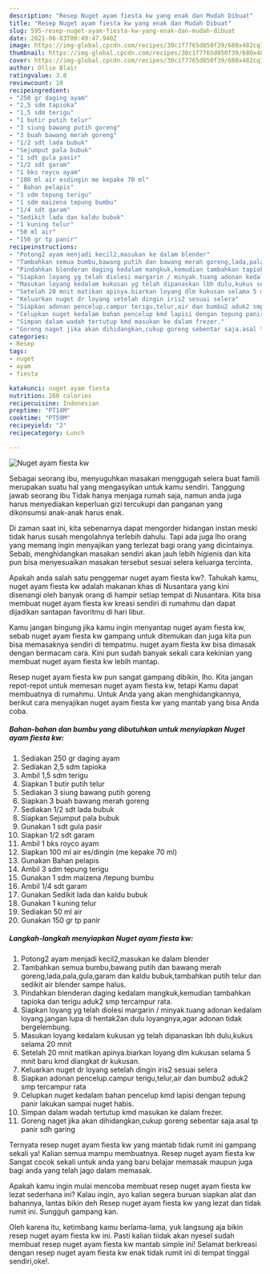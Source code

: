 ```yaml
---
description: "Resep Nuget ayam fiesta kw yang enak dan Mudah Dibuat"
title: "Resep Nuget ayam fiesta kw yang enak dan Mudah Dibuat"
slug: 595-resep-nuget-ayam-fiesta-kw-yang-enak-dan-mudah-dibuat
date: 2021-06-03T00:49:47.940Z
image: https://img-global.cpcdn.com/recipes/30c1f7765d850f39/680x482cq70/nuget-ayam-fiesta-kw-foto-resep-utama.jpg
thumbnail: https://img-global.cpcdn.com/recipes/30c1f7765d850f39/680x482cq70/nuget-ayam-fiesta-kw-foto-resep-utama.jpg
cover: https://img-global.cpcdn.com/recipes/30c1f7765d850f39/680x482cq70/nuget-ayam-fiesta-kw-foto-resep-utama.jpg
author: Ollie Blair
ratingvalue: 3.8
reviewcount: 10
recipeingredient:
- "250 gr daging ayam"
- "2,5 sdm tapioka"
- "1,5 sdm terigu"
- "1 butir putih telur"
- "3 siung bawang putih goreng"
- "3 buah bawang merah goreng"
- "1/2 sdt lada bubuk"
- "Sejumput pala bubuk"
- "1 sdt gula pasir"
- "1/2 sdt garam"
- "1 bks royco ayam"
- "100 ml air esdingin me kepake 70 ml"
- " Bahan pelapis"
- "3 sdm tepung terigu"
- "1 sdm maizena tepung bumbu"
- "1/4 sdt garam"
- "Sedikit lada dan kaldu bubuk"
- "1 kuning telur"
- "50 ml air"
- "150 gr tp panir"
recipeinstructions:
- "Potong2 ayam menjadi kecil2,masukan ke dalam blender"
- "Tambahkan semua bumbu,bawang putih dan bawang merah goreng,lada,pala,gula,garam dan kaldu bubuk,tambahkan putih telur dan sedikit air blender sampe halus."
- "Pindahkan blenderan daging kedalam mangkuk,kemudian tambahkan tapioka dan terigu aduk2 smp tercampur rata."
- "Siapkan loyang yg telah diolesi margarin / minyak.tuang adonan kedalam loyang.jangan lupa di hentak2an dulu loyangnya,agar adonan tidak bergelembung."
- "Masukan loyang kedalam kukusan yg telah dipanaskan lbh dulu,kukus selama 20 mnit"
- "Setelah 20 mnit matikan apinya.biarkan loyang dlm kukusan selama 5 mnit baru kmd diangkat dr kukusan."
- "Keluarkan nuget dr loyang setelah dingin iris2 sesuai selera"
- "Siapkan adonan pencelup.campur terigu,telur,air dan bumbu2 aduk2 smp tercampur rata"
- "Celupkan nuget kedalam bahan pencelup kmd lapisi dengan tepung panir lakukan sampai nuget habis."
- "Simpan dalam wadah tertutup kmd masukan ke dalam frezer."
- "Goreng naget jika akan dihidangkan,cukup goreng sebentar saja.asal tp panir sdh garing"
categories:
- Resep
tags:
- nuget
- ayam
- fiesta

katakunci: nuget ayam fiesta 
nutrition: 260 calories
recipecuisine: Indonesian
preptime: "PT14M"
cooktime: "PT59M"
recipeyield: "2"
recipecategory: Lunch

---
```



![Nuget ayam fiesta kw](https://img-global.cpcdn.com/recipes/30c1f7765d850f39/680x482cq70/nuget-ayam-fiesta-kw-foto-resep-utama.jpg)

Sebagai seorang ibu, menyuguhkan masakan menggugah selera buat famili merupakan suatu hal yang mengasyikan untuk kamu sendiri. Tanggung jawab seorang ibu Tidak hanya menjaga rumah saja, namun anda juga harus menyediakan keperluan gizi tercukupi dan panganan yang dikonsumsi anak-anak harus enak.

Di zaman  saat ini, kita sebenarnya dapat mengorder hidangan instan meski tidak harus susah mengolahnya terlebih dahulu. Tapi ada juga lho orang yang memang ingin menyajikan yang terlezat bagi orang yang dicintainya. Sebab, menghidangkan masakan sendiri akan jauh lebih higienis dan kita pun bisa menyesuaikan masakan tersebut sesuai selera keluarga tercinta. 



Apakah anda salah satu penggemar nuget ayam fiesta kw?. Tahukah kamu, nuget ayam fiesta kw adalah makanan khas di Nusantara yang kini disenangi oleh banyak orang di hampir setiap tempat di Nusantara. Kita bisa membuat nuget ayam fiesta kw kreasi sendiri di rumahmu dan dapat dijadikan santapan favoritmu di hari libur.

Kamu jangan bingung jika kamu ingin menyantap nuget ayam fiesta kw, sebab nuget ayam fiesta kw gampang untuk ditemukan dan juga kita pun bisa memasaknya sendiri di tempatmu. nuget ayam fiesta kw bisa dimasak dengan bermacam cara. Kini pun sudah banyak sekali cara kekinian yang membuat nuget ayam fiesta kw lebih mantap.

Resep nuget ayam fiesta kw pun sangat gampang dibikin, lho. Kita jangan repot-repot untuk memesan nuget ayam fiesta kw, tetapi Kamu dapat membuatnya di rumahmu. Untuk Anda yang akan menghidangkannya, berikut cara menyajikan nuget ayam fiesta kw yang mantab yang bisa Anda coba.

<!--inarticleads1-->

##### Bahan-bahan dan bumbu yang dibutuhkan untuk menyiapkan Nuget ayam fiesta kw:

1. Sediakan 250 gr daging ayam
1. Sediakan 2,5 sdm tapioka
1. Ambil 1,5 sdm terigu
1. Siapkan 1 butir putih telur
1. Sediakan 3 siung bawang putih goreng
1. Siapkan 3 buah bawang merah goreng
1. Sediakan 1/2 sdt lada bubuk
1. Siapkan Sejumput pala bubuk
1. Gunakan 1 sdt gula pasir
1. Siapkan 1/2 sdt garam
1. Ambil 1 bks royco ayam
1. Siapkan 100 ml air es/dingin (me kepake 70 ml)
1. Gunakan  Bahan pelapis
1. Ambil 3 sdm tepung terigu
1. Gunakan 1 sdm maizena /tepung bumbu
1. Ambil 1/4 sdt garam
1. Gunakan Sedikit lada dan kaldu bubuk
1. Gunakan 1 kuning telur
1. Sediakan 50 ml air
1. Gunakan 150 gr tp panir




<!--inarticleads2-->

##### Langkah-langkah menyiapkan Nuget ayam fiesta kw:

1. Potong2 ayam menjadi kecil2,masukan ke dalam blender
1. Tambahkan semua bumbu,bawang putih dan bawang merah goreng,lada,pala,gula,garam dan kaldu bubuk,tambahkan putih telur dan sedikit air blender sampe halus.
1. Pindahkan blenderan daging kedalam mangkuk,kemudian tambahkan tapioka dan terigu aduk2 smp tercampur rata.
1. Siapkan loyang yg telah diolesi margarin / minyak.tuang adonan kedalam loyang.jangan lupa di hentak2an dulu loyangnya,agar adonan tidak bergelembung.
1. Masukan loyang kedalam kukusan yg telah dipanaskan lbh dulu,kukus selama 20 mnit
1. Setelah 20 mnit matikan apinya.biarkan loyang dlm kukusan selama 5 mnit baru kmd diangkat dr kukusan.
1. Keluarkan nuget dr loyang setelah dingin iris2 sesuai selera
1. Siapkan adonan pencelup.campur terigu,telur,air dan bumbu2 aduk2 smp tercampur rata
1. Celupkan nuget kedalam bahan pencelup kmd lapisi dengan tepung panir lakukan sampai nuget habis.
1. Simpan dalam wadah tertutup kmd masukan ke dalam frezer.
1. Goreng naget jika akan dihidangkan,cukup goreng sebentar saja.asal tp panir sdh garing




Ternyata resep nuget ayam fiesta kw yang mantab tidak rumit ini gampang sekali ya! Kalian semua mampu membuatnya. Resep nuget ayam fiesta kw Sangat cocok sekali untuk anda yang baru belajar memasak maupun juga bagi anda yang telah jago dalam memasak.

Apakah kamu ingin mulai mencoba membuat resep nuget ayam fiesta kw lezat sederhana ini? Kalau ingin, ayo kalian segera buruan siapkan alat dan bahannya, lantas bikin deh Resep nuget ayam fiesta kw yang lezat dan tidak rumit ini. Sungguh gampang kan. 

Oleh karena itu, ketimbang kamu berlama-lama, yuk langsung aja bikin resep nuget ayam fiesta kw ini. Pasti kalian tiidak akan nyesel sudah membuat resep nuget ayam fiesta kw mantab simple ini! Selamat berkreasi dengan resep nuget ayam fiesta kw enak tidak rumit ini di tempat tinggal sendiri,oke!.


